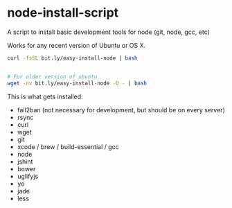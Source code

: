 node-install-script
===================

A script to install basic development tools for node (git, node, gcc, etc)

Works for any recent version of Ubuntu or OS X.

```bash
curl -fsSL bit.ly/easy-install-node | bash


# For older version of ubuntu
wget -nv bit.ly/easy-install-node -O - | bash
```

This is what gets installed:

* fail2ban (not necessary for development, but should be on every server)
* rsync
* curl
* wget
* git
* xcode / brew / build-essential / gcc
* node
* jshint
* bower
* uglifyjs
* yo
* jade
* less
